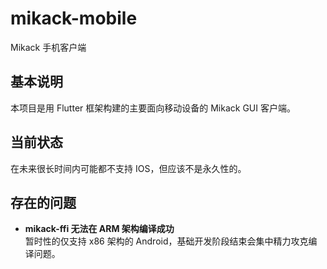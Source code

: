 # mikack-mobile

Mikack 手机客户端

## 基本说明

本项目是用 Flutter 框架构建的主要面向移动设备的 Mikack GUI 客户端。

## 当前状态

在未来很长时间内可能都不支持 IOS，但应该不是永久性的。

## 存在的问题

- **mikack-ffi 无法在 ARM 架构编译成功**  
  暂时性的仅支持 x86 架构的 Android，基础开发阶段结束会集中精力攻克编译问题。
